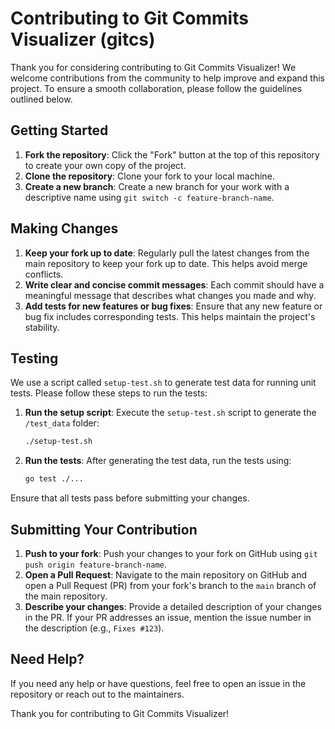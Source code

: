 # Contributing to Git Commits Visualizer (gitcs)

Thank you for considering contributing to Git Commits Visualizer! We welcome contributions from the community to help improve and expand this project. To ensure a smooth collaboration, please follow the guidelines outlined below.

## Getting Started

1. **Fork the repository**: Click the "Fork" button at the top of this repository to create your own copy of the project.
2. **Clone the repository**: Clone your fork to your local machine.
3. **Create a new branch**: Create a new branch for your work with a descriptive name using `git switch -c feature-branch-name`.

## Making Changes

1. **Keep your fork up to date**: Regularly pull the latest changes from the main repository to keep your fork up to date. This helps avoid merge conflicts.
2. **Write clear and concise commit messages**: Each commit should have a meaningful message that describes what changes you made and why.
3. **Add tests for new features or bug fixes**: Ensure that any new feature or bug fix includes corresponding tests. This helps maintain the project's stability.

## Testing

We use a script called `setup-test.sh` to generate test data for running unit tests. Please follow these steps to run the tests:

1. **Run the setup script**: Execute the `setup-test.sh` script to generate the `/test_data` folder:
    ```sh
    ./setup-test.sh
    ```
2. **Run the tests**: After generating the test data, run the tests using:
    ```sh
    go test ./...
    ```

Ensure that all tests pass before submitting your changes.

## Submitting Your Contribution

1. **Push to your fork**: Push your changes to your fork on GitHub using `git push origin feature-branch-name`.
2. **Open a Pull Request**: Navigate to the main repository on GitHub and open a Pull Request (PR) from your fork's branch to the `main` branch of the main repository.
3. **Describe your changes**: Provide a detailed description of your changes in the PR. If your PR addresses an issue, mention the issue number in the description (e.g., `Fixes #123`).

## Need Help?

If you need any help or have questions, feel free to open an issue in the repository or reach out to the maintainers.

Thank you for contributing to Git Commits Visualizer!
